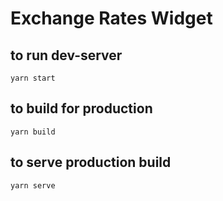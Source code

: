 # Exchange Rates Widget

## to run dev-server
```
yarn start
```

## to build for production
```
yarn build
```

## to serve production build
```
yarn serve
```